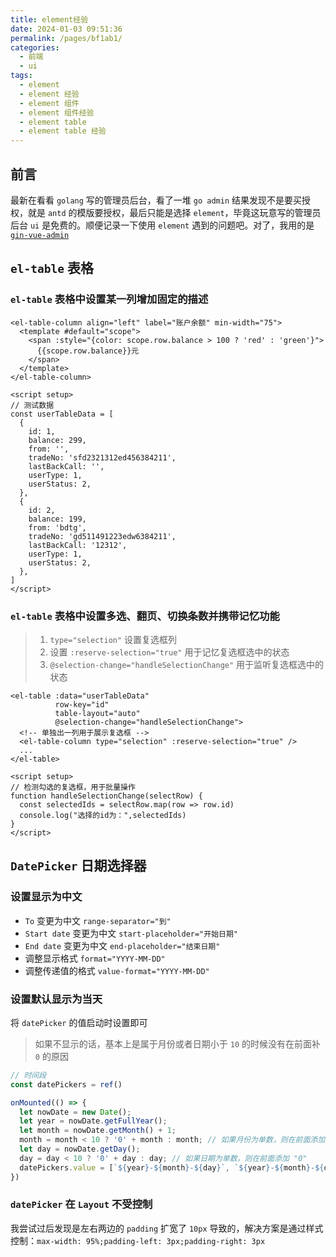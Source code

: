 ```yaml
---
title: element经验
date: 2024-01-03 09:51:36
permalink: /pages/bf1ab1/
categories:
  - 前端
  - ui
tags:
  - element
  - element 经验
  - element 组件
  - element 组件经验
  - element table
  - element table 经验
---
```


## 前言

最新在看看 `golang` 写的管理员后台，看了一堆 `go admin` 结果发现不是要买授权，就是 `antd` 的模版要授权，最后只能是选择 `element`，毕竟这玩意写的管理员后台 `ui` 是免费的。顺便记录一下使用 `element` 遇到的问题吧。对了，我用的是 [`gin-vue-admin`](https://www.gin-vue-admin.com/)

<!-- more -->

<InArticleAdsense
    data-ad-client="ca-pub-1725717718088510"
    data-ad-slot="7426219401">
</InArticleAdsense>

## `el-table` 表格

### `el-table` 表格中设置某一列增加固定的描述

``` vue
<el-table-column align="left" label="账户余额" min-width="75">
  <template #default="scope">
    <span :style="{color: scope.row.balance > 100 ? 'red' : 'green'}">
      {{scope.row.balance}}元
    </span>
  </template>  
</el-table-column>

<script setup>
// 测试数据
const userTableData = [
  {
    id: 1,
    balance: 299,
    from: '',
    tradeNo: 'sfd2321312ed456384211',
    lastBackCall: '',
    userType: 1,
    userStatus: 2,
  },
  {
    id: 2,
    balance: 199,
    from: 'bdtg',
    tradeNo: 'gd511491223edw6384211',
    lastBackCall: '12312',
    userType: 1,
    userStatus: 2,
  },
]
</script>
```

### `el-table` 表格中设置多选、翻页、切换条数并携带记忆功能

> 1. `type="selection"` 设置复选框列
> 2. 设置 `:reserve-selection="true"` 用于记忆复选框选中的状态
> 3. `@selection-change="handleSelectionChange"` 用于监听复选框选中的状态

``` vue
<el-table :data="userTableData" 
          row-key="id" 
          table-layout="auto" 
          @selection-change="handleSelectionChange">
  <!-- 单独出一列用于展示复选框 -->
  <el-table-column type="selection" :reserve-selection="true" />
  ...
</el-table>

<script setup>
// 检测勾选的复选框，用于批量操作
function handleSelectionChange(selectRow) {
  const selectedIds = selectRow.map(row => row.id)
  console.log("选择的id为：",selectedIds)
}
</script>
```


## `DatePicker` 日期选择器

### 设置显示为中文

- `To` 变更为中文 `range-separator="到"` 
- `Start date` 变更为中文 `start-placeholder="开始日期"`
- `End date` 变更为中文 `end-placeholder="结束日期"`
- 调整显示格式 `format="YYYY-MM-DD"`
- 调整传递值的格式 `value-format="YYYY-MM-DD"`

### 设置默认显示为当天

将 `datePicker` 的值启动时设置即可

> 如果不显示的话，基本上是属于月份或者日期小于 `10` 的时候没有在前面补 `0` 的原因

``` js
// 时间段
const datePickers = ref()

onMounted(() => {
  let nowDate = new Date();
  let year = nowDate.getFullYear();
  let month = nowDate.getMonth() + 1;
  month = month < 10 ? '0' + month : month; // 如果月份为单数，则在前面添加 "0"
  let day = nowDate.getDay();
  day = day < 10 ? '0' + day : day; // 如果日期为单数，则在前面添加 "0"
  datePickers.value = [`${year}-${month}-${day}`, `${year}-${month}-${day}`]
})
```

### `datePicker` 在 `Layout` 不受控制

我尝试过后发现是左右两边的 `padding` 扩宽了 `10px` 导致的，解决方案是通过样式控制：`max-width: 95%;padding-left: 3px;padding-right: 3px`


